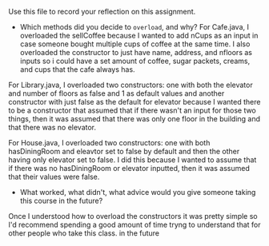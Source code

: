 Use this file to record your reflection on this assignment.

- Which methods did you decide to `overload`, and why?
For Cafe.java, I overloaded the sellCoffee because I wanted to add nCups as an input in case someone bought multiple cups of coffee at the same time. I also overloaded the constructor to just have name, address, and nfloors as inputs so i could have a set amount of coffee, sugar packets, creams, and cups that the cafe always has. 

For Library.java, I overloaded two constructors: one with both the elevator and number of floors as false and 1 as default values and another constructor with just false as the default for elevator because I wanted there to be a constructor that assumed that if there wasn't an input for those two things, then it was assumed that there was only one floor in the building and that there was no elevator.

For House.java, I overloaded two constructors: one with both hasDiningRoom and eleavtor set to false by default and then the other having only elevator set to false. I did this because I wanted to assume that if there was no hasDiningRoom or elevator inputted,  then it was assumed that their values were false.


- What worked, what didn't, what advice would you give someone taking this course in the future?

Once I understood how to overload the constructors it was pretty simple so I'd recommend spending a good amount of time tryng to understand that for other people who take this class. in the future
